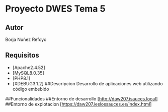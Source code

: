 # Proyecto DWES Tema 5
## Autor
Borja Nuñez Refoyo
## Requisitos
   - [Apache2.4.52]
   - [MySQL8.0.35]
   - [PHP8.1]
   - [XDEBUG3.1.2]
##Descripcion
Desarrollo de aplicaciones web utilizando código embebido

##Funcionalidades
##Entorno de desarrollo
[http://daw207.isauces.local]
##Entorno de explotacion
[https://daw207.ieslossauces.es/index.html]